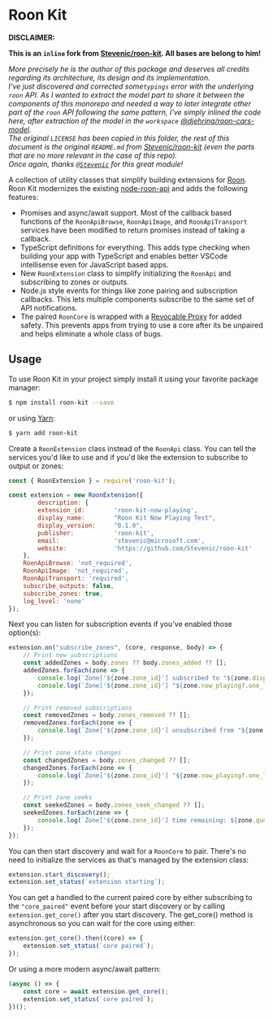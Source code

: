 # Roon Kit

**DISCLAIMER:**

**This is an `inline` fork from [Stevenic/roon-kit](https://github.com/Stevenic/roon-kit). All bases are belong to him!**

_More precisely he is the author of this package and deserves all credits regarding its architecture, its design and its implementation._  
_I've just discovered and corrected some`typings` error with the underlying `roon` API.
As I wanted to extract the model part to share it between the components of this monorepo and needed a way to later integrate other part of the `roon` API following the same pattern, I've simply inlined the code here, after extraction of the model in the `workspace` [@djehring/roon-cqrs-model](../../../../packages/roon-web-model/src/roon-kit/index.d.ts)._  
_The original `LICENSE` has been copied in this folder, the rest of this document is  the original `README.md` from [Stevenic/roon-kit](https://github.com/Stevenic/roon-kit) (even the parts that are no more relevant in the case of this repo)._  
_Once again, thanks [`@Stevenic`](https://github.com/Stevenic) for this great module!_

A collection of utility classes that simplify building extensions for [Roon](https://roonlabs.com/). Roon Kit modernizes the existing [node-roon-api](https://github.com/RoonLabs/node-roon-api) and adds the following features:

- Promises and async/await support. Most of the callback based functions of the `RoonApiBrowse`, `RoonApiImage`, and `RoonApiTransport` services have been modified to return promises instead of taking a callback.
- TypeScript definitions for everything. This adds type checking when building your app with TypeScript and enables better VSCode intellisense even for JavaScript based apps.
- New `RoonExtension` class to simplify initializing the `RoonApi` and subscribing to zones or outputs.
- Node.js style events for things like zone pairing and subscription callbacks. This lets multiple components subscribe to the same set of API notifications.
- The paired `RoonCore` is wrapped with a [Revocable Proxy](https://developer.mozilla.org/en-US/docs/Web/JavaScript/Reference/Global_Objects/Proxy/revocable) for added safety. This prevents apps from trying to use a core after its be unpaired and helps eliminate a whole class of bugs.

## Usage

To use Roon Kit in your project simply install it using your favorite package manager:

```bash
$ npm install roon-kit --save
```

or using [Yarn](https://yarnpkg.com/):

```bash
$ yarn add roon-kit
```

Create a `RoonExtension` class instead of the `RoonApi` class. You can tell the services you'd like to use and if you'd like the extension to subscribe to output or zones:

```javascript
const { RoonExtension } = require('roon-kit');

const extension = new RoonExtension({
        description: {
        extension_id:        'roon-kit-now-playing',
        display_name:        "Roon Kit Now Playing Test",
        display_version:     "0.1.0",
        publisher:           'roon-kit',
        email:               'stevenic@microsoft.com',
        website:             'https://github.com/Stevenic/roon-kit'
    },
    RoonApiBrowse: 'not_required',
    RoonApiImage: 'not_required',
    RoonApiTransport: 'required',
    subscribe_outputs: false,
    subscribe_zones: true,
    log_level: 'none'
});
```

Next you can listen for subscription events if you've enabled those option(s):

```javascript
extension.on("subscribe_zones", (core, response, body) => {
    // Print new subscriptions
    const addedZones = body.zones ?? body.zones_added ?? [];
    addedZones.forEach(zone => {
        console.log(`Zone['${zone.zone_id}'] subscribed to "${zone.display_name}"`);
        console.log(`Zone['${zone.zone_id}'] "${zone.now_playing?.one_line.line1 ?? 'zone'}" is ${zone.state}`);
    });

    // Print removed subscriptions
    const removedZones = body.zones_removed ?? [];
    removedZones.forEach(zone => {
        console.log(`Zone['${zone.zone_id}'] unsubscribed from "${zone.display_name}"`);
    });

    // Print zone state changes
    const changedZones = body.zones_changed ?? [];
    changedZones.forEach(zone => {
        console.log(`Zone['${zone.zone_id}'] "${zone.now_playing?.one_line.line1 ?? 'zone'}" is ${zone.state}`);
    });

    // Print zone seeks
    const seekedZones = body.zones_seek_changed ?? [];
    seekedZones.forEach(zone => {
        console.log(`Zone['${zone.zone_id}'] time remaining: ${zone.queue_time_remaining} seconds`);
    });
});
```

You can then start discovery and wait for a `RoonCore` to pair. There's no need to initialize the services as that's managed by the extension class:

```javascript
extension.start_discovery();
extension.set_status(`extension starting`);
```

You can get a handled to the current paired core by either subscribing to the `"core_paired"` event before your start discovery or by calling `extension.get_core()` after you start discovery. The get_core() method is asynchronous so you can wait for the core using either:

```javascript
extension.get_core().then((core) => {
    extension.set_status(`core paired`);
});
```

Or using a more modern async/await pattern:

```javascript
(async () => {
    const core = await extension.get_core();
    extension.set_status(`core paired`);
})();
```
